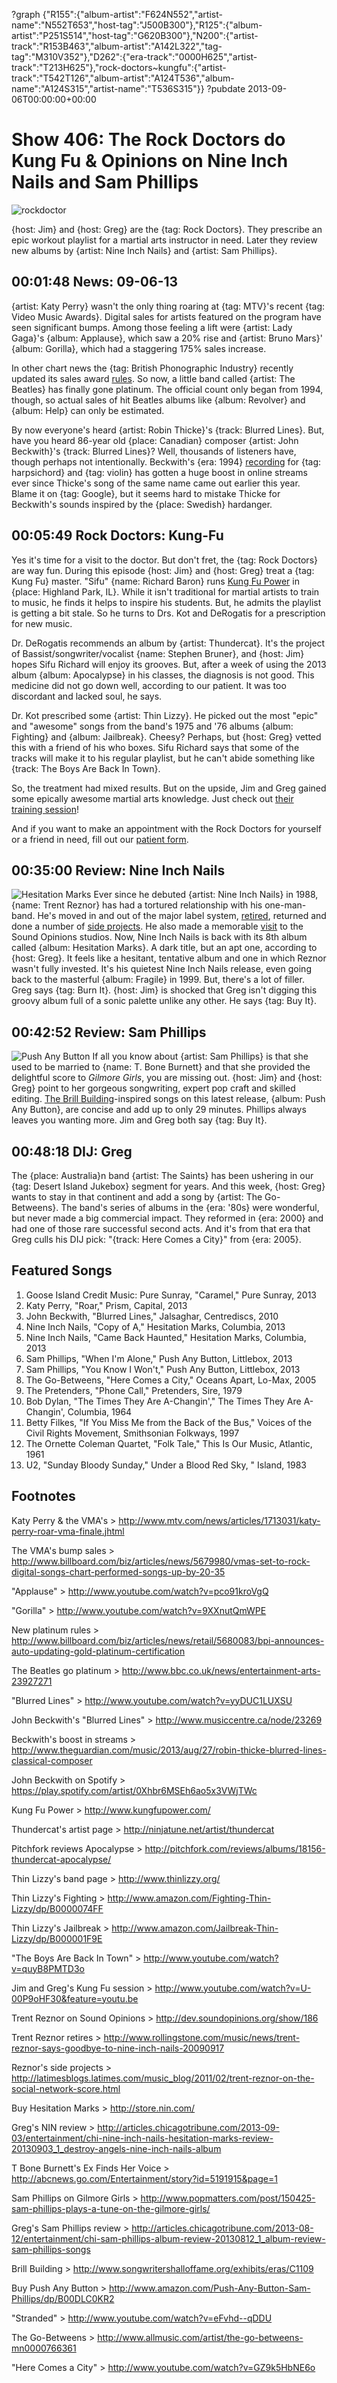 ?graph {"R155":{"album-artist":"F624N552","artist-name":"N552T653","host-tag":"J500B300"},"R125":{"album-artist":"P251S514","host-tag":"G620B300"},"N200":{"artist-track":"R153B463","album-artist":"A142L322","tag-tag":"M310V352"},"D262":{"era-track":"0000H625","artist-track":"T213H625"},"rock-doctors~kungfu":{"artist-track":"T542T126","album-artist":"A124T536","album-name":"A124S315","artist-name":"T536S315"}}
?pubdate 2013-09-06T00:00:00+00:00

# Show 406: The Rock Doctors do Kung Fu & Opinions on Nine Inch Nails and Sam Phillips

![rockdoctor](http://static.soundopinions.org/images/rockdocs/rockdoctor.jpg)

{host: Jim} and {host: Greg} are the {tag: Rock Doctors}. They prescribe an epic workout playlist for a martial arts instructor in need. Later they review new albums by {artist: Nine Inch Nails} and {artist: Sam Phillips}.

 ## 00:01:48 News: 09-06-13
{artist: Katy Perry} wasn't the only thing roaring at {tag: MTV}'s recent {tag: Video Music Awards}. Digital sales for artists featured on the program have seen significant bumps. Among those feeling a lift were {artist: Lady Gaga}'s {album: Applause}, which saw a 20% rise and {artist: Bruno Mars}' {album: Gorilla}, which had a staggering 175% sales increase.

In other chart news the {tag: British Phonographic Industry} recently updated its sales award [rules](http://www.billboard.com/biz/articles/news/retail/5680083/bpi-announces-auto-updating-gold-platinum-certification). So now, a little band called {artist: The Beatles} has finally gone platinum. The official count only began from 1994, though, so actual sales of hit Beatles albums like {album: Revolver} and {album: Help} can only be estimated.

By now everyone's heard {artist: Robin Thicke}'s {track: Blurred Lines}. But, have you heard 86-year old {place: Canadian} composer {artist: John Beckwith}'s {track: Blurred Lines}? Well, thousands of listeners have, though perhaps not intentionally. Beckwith's {era: 1994} [recording](http://www.musiccentre.ca/node/23269) for {tag: harpsichord} and {tag: violin} has gotten a huge boost in online streams ever since Thicke's song of the same name came out earlier this year. Blame it on {tag: Google}, but it seems hard to mistake Thicke for Beckwith's sounds inspired by the {place: Swedish} hardanger.

## 00:05:49 Rock Doctors: Kung-Fu
Yes it's time for a visit to the doctor. But don't fret, the {tag: Rock Doctors} are way fun. During this episode {host: Jim} and {host: Greg} treat a {tag: Kung Fu} master.  "Sifu"  {name: Richard Baron} runs [Kung Fu Power](http://kungfupower.com/) in {place: Highland Park, IL}. While it isn't traditional for martial artists to train to music, he finds it helps to inspire his students. But, he admits the playlist is getting a bit stale. So he turns to Drs. Kot and DeRogatis for a prescription for new music.

Dr. DeRogatis recommends an album by {artist: Thundercat}. It's the project of Bassist/songwriter/vocalist {name: Stephen Bruner}, and {host: Jim} hopes Sifu Richard will enjoy its grooves. But, after a week of using the 2013 album {album: Apocalypse} in his classes, the diagnosis is not good. This medicine did not go down well, according to our patient. It was too discordant and lacked soul, he says.

Dr. Kot prescribed some {artist: Thin Lizzy}. He picked out the most "epic" and "awesome" songs from the band's 1975 and '76 albums {album: Fighting} and {album: Jailbreak}. Cheesy? Perhaps, but {host: Greg} vetted this with a friend of his who boxes. Sifu Richard says that some of the tracks will make it to his regular playlist, but he can't abide something like {track: The Boys Are Back In Town}.

So, the treatment had mixed results. But on the upside, Jim and Greg gained some epically awesome martial arts knowledge. Just check out [their training session](http://www.youtube.com/watch?v=U-00P9oHF30&feature=youtu.be)!

And if you want to make an appointment with the Rock Doctors for yourself or a friend in need, fill out our [patient form](http://www.soundopinions.org/rockdocsform.pdf).

## 00:35:00 Review: Nine Inch Nails
![Hesitation Marks](http://is4.mzstatic.com/image/thumb/Music/v4/bf/6f/35/bf6f3573-162e-7f8f-d9f4-c805382e9e0e/source/600x600bb.jpg "107917/655150305")
Ever since he debuted {artist: Nine Inch Nails} in 1988, {name: Trent Reznor} has had a tortured relationship with his one-man-band. He's moved in and out of the major label system, [retired](http://www.rollingstone.com/music/news/trent-reznor-says-goodbye-to-nine-inch-nails-20090917), returned and done a number of [side projects](http://latimesblogs.latimes.com/music_blog/2011/02/trent-reznor-on-the-social-network-score.html). He also made a memorable [visit](/show/186) to the Sound Opinions studios. Now, Nine Inch Nails is back with its 8th album called {album: Hesitation Marks}. A dark title, but an apt one, according to {host: Greg}. It feels like a hesitant, tentative album and one in which Reznor wasn't fully invested. It's his quietest Nine Inch Nails release, even going back to the masterful {album: Fragile} in 1999. But, there's a lot of filler. Greg says {tag: Burn It}. {host: Jim} is shocked that Greg isn't digging this groovy album full of a sonic palette unlike any other. He says {tag: Buy It}.

## 00:42:52 Review: Sam Phillips
![Push Any Button](http://is1.mzstatic.com/image/thumb/Music4/v4/fd/1b/a9/fd1ba985-3ec2-e3e9-8469-67cc059c8019/source/600x600bb.jpg "523849/669216615")
If all you know about {artist: Sam Phillips} is that she used to be married to {name: T. Bone Burnett} and that she provided the delightful score to *Gilmore Girls*, you are missing out. {host: Jim} and {host: Greg} point to her gorgeous songwriting, expert pop craft and skilled editing. [The Brill Building](http://www.songwritershalloffame.org/exhibits/eras/C1109)-inspired songs on this latest release, {album: Push Any Button}, are concise and add up to only 29 minutes. Phillips always leaves you wanting more. Jim and Greg both say {tag: Buy It}.

## 00:48:18 DIJ: Greg
The {place: Australia}n band {artist: The Saints} has been ushering in our {tag: Desert Island Jukebox} segment for years. And this week, {host: Greg} wants to stay in that continent and add a song by {artist: The Go-Betweens}. The band's series of albums in the {era: '80s} were wonderful, but never made a big commercial impact. They reformed in {era: 2000} and had one of those rare successful second acts. And it's from that era that Greg culls his DIJ pick: "{track: Here Comes a City}" from {era: 2005}.

## Featured Songs

1. Goose Island Credit Music: Pure Sunray, "Caramel," Pure Sunray, 2013
1. Katy Perry, "Roar," Prism, Capital, 2013
2. John Beckwith, "Blurred Lines," Jalsaghar, Centrediscs, 2010
3. Nine Inch Nails, "Copy of A," Hesitation Marks, Columbia, 2013
4. Nine Inch Nails, "Came Back Haunted," Hesitation Marks, Columbia, 2013
5. Sam Phillips, "When I'm Alone," Push Any Button, Littlebox, 2013
6. Sam Phillips, "You Know I Won't," Push Any Button, Littlebox, 2013
7. The Go-Betweens, "Here Comes a City," Oceans Apart, Lo-Max, 2005
8. The Pretenders, "Phone Call," Pretenders, Sire, 1979
9. Bob Dylan, "The Times They Are A-Changin'," The Times They Are A-Changin', Columbia, 1964
10. Betty Filkes, "If You Miss Me from the Back of the Bus," Voices of the Civil Rights Movement, Smithsonian Folkways, 1997
11. The Ornette Coleman Quartet, "Folk Tale," This Is Our Music, Atlantic, 1961
12. U2, "Sunday Bloody Sunday," Under a Blood Red Sky, " Island, 1983

## Footnotes
Katy Perry & the VMA's > http://www.mtv.com/news/articles/1713031/katy-perry-roar-vma-finale.jhtml

The VMA's bump sales > http://www.billboard.com/biz/articles/news/5679980/vmas-set-to-rock-digital-songs-chart-performed-songs-up-by-20-35

"Applause" > http://www.youtube.com/watch?v=pco91kroVgQ

"Gorilla" > http://www.youtube.com/watch?v=9XXnutQmWPE

New platinum rules > http://www.billboard.com/biz/articles/news/retail/5680083/bpi-announces-auto-updating-gold-platinum-certification

The Beatles go platinum > http://www.bbc.co.uk/news/entertainment-arts-23927271

"Blurred Lines" > http://www.youtube.com/watch?v=yyDUC1LUXSU

John Beckwith's "Blurred Lines" > http://www.musiccentre.ca/node/23269

Beckwith's boost in streams > http://www.theguardian.com/music/2013/aug/27/robin-thicke-blurred-lines-classical-composer

John Beckwith on Spotify > https://play.spotify.com/artist/0Xhbr6MSEh6ao5x3VWjTWc

Kung Fu Power > http://www.kungfupower.com/

Thundercat's artist page > http://ninjatune.net/artist/thundercat

Pitchfork reviews Apocalypse > http://pitchfork.com/reviews/albums/18156-thundercat-apocalypse/

Thin Lizzy's band page > http://www.thinlizzy.org/

Thin Lizzy's Fighting > http://www.amazon.com/Fighting-Thin-Lizzy/dp/B0000074FF

Thin Lizzy's Jailbreak > http://www.amazon.com/Jailbreak-Thin-Lizzy/dp/B000001F9E

"The Boys Are Back In Town" > http://www.youtube.com/watch?v=quyB8PMTD3o

Jim and Greg's Kung Fu session > http://www.youtube.com/watch?v=U-00P9oHF30&feature=youtu.be

Trent Reznor on Sound Opinions > http://dev.soundopinions.org/show/186

Trent Reznor retires > http://www.rollingstone.com/music/news/trent-reznor-says-goodbye-to-nine-inch-nails-20090917

Reznor's side projects > http://latimesblogs.latimes.com/music_blog/2011/02/trent-reznor-on-the-social-network-score.html

Buy Hesitation Marks > http://store.nin.com/

Greg's NIN review > http://articles.chicagotribune.com/2013-09-03/entertainment/chi-nine-inch-nails-hesitation-marks-review-20130903_1_destroy-angels-nine-inch-nails-album

T Bone Burnett's Ex Finds Her Voice > http://abcnews.go.com/Entertainment/story?id=5191915&page=1

Sam Phillips on Gilmore Girls > http://www.popmatters.com/post/150425-sam-phillips-plays-a-tune-on-the-gilmore-girls/

Greg's Sam Phillips review > http://articles.chicagotribune.com/2013-08-12/entertainment/chi-sam-phillips-album-review-20130812_1_album-review-sam-phillips-songs

Brill Building > http://www.songwritershalloffame.org/exhibits/eras/C1109

Buy Push Any Button > http://www.amazon.com/Push-Any-Button-Sam-Phillips/dp/B00DLC0KR2

"Stranded" > http://www.youtube.com/watch?v=eFvhd--qDDU

The Go-Betweens > http://www.allmusic.com/artist/the-go-betweens-mn0000766361

"Here Comes a City" > http://www.youtube.com/watch?v=GZ9k5HbNE6o
